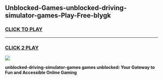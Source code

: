 
## Unblocked-Games-unblocked-driving-simulator-games-Play-Free-blygk
<h3>
<a href="https://premium76.site?title=unblocked-driving-simulator-games&ref=10A">CLICK TO PLAY</a></h3>
<hr>

<h3>
<a href="https://premium76.site?title=unblocked-driving-simulator-games&ref=10A">CLICK 2 PLAY</a>
  
</h3>

<a href="https://premium76.site?title=unblocked-driving-simulator-games&ref=10A"><img src="https://clearcache.store/games.png"></a>


**unblocked-driving-simulator-games games unblocked: Your Gateway to Fun and Accessible Online Gaming**
